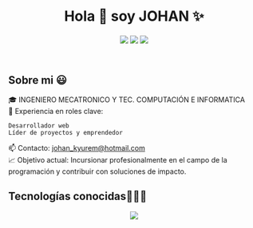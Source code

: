 <h1 align="center">Hola 👋  soy JOHAN  ✨ </h1> 

<p align="center">
<a href="https://www.linkedin.com/in/johan-emerson-pinares/" target="blank"><img align="center" src="https://img.shields.io/badge/LinkedIn-0077B5?style=for-the-badge&logo=linkedin&logoColor=white" "/></a>
<a href="https://fb.com/unsimpledev" target="blank"><img align="center" src="https://img.shields.io/badge/Facebook-1877F2?style=for-the-badge&logo=facebook&logoColor=white" "  /></a>
<a href = "johan_kyurem@hotmail.com" target="blank"><img align="center" src="https://img.shields.io/badge/Gmail-D14836?style=for-the-badge&logo=gmail&logoColor=white" "  /></a>
  </p>
<br>
<h2>Sobre mi 😃</h2>


<p align="left">
🎓 INGENIERO MECATRONICO Y TEC. COMPUTACIÓN E INFORMATICA
  <br>
📝 Experiencia en roles clave:

    Desarrollador web
    Líder de proyectos y emprendedor

📫 Contacto: johan_kyurem@hotmail.com
<br>
📈 Objetivo actual: Incursionar profesionalmente en el campo de la programación y contribuir con soluciones de impacto.

<h2 >Tecnologías conocidas👨🏻‍💻</h2>
<!--tech stack icons-->
<p align="center">
  <a href="https://skillicons.dev">
    <img src="https://skillicons.dev/icons?i=html,css,javascript,typescript,react,sass,python,vercel,express,mongodb,postgres,mysql,sqlite,nodejs,git,cs,dotnet,java,angular,bootstrap,figma,notion,postman,sass,wordpress" />
  </a>
</p>



